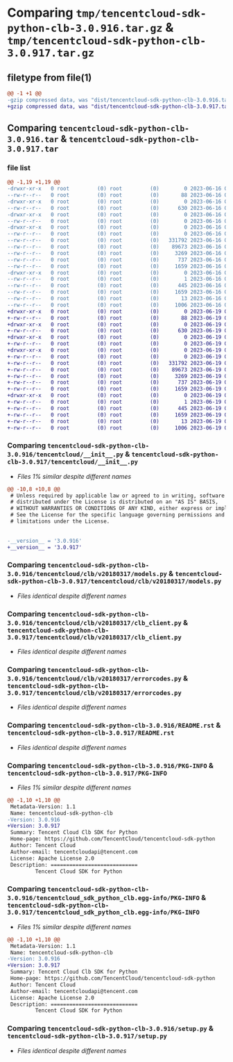 # Comparing `tmp/tencentcloud-sdk-python-clb-3.0.916.tar.gz` & `tmp/tencentcloud-sdk-python-clb-3.0.917.tar.gz`

## filetype from file(1)

```diff
@@ -1 +1 @@
-gzip compressed data, was "dist/tencentcloud-sdk-python-clb-3.0.916.tar", last modified: Fri Jun 16 00:30:14 2023, max compression
+gzip compressed data, was "dist/tencentcloud-sdk-python-clb-3.0.917.tar", last modified: Mon Jun 19 00:21:20 2023, max compression
```

## Comparing `tencentcloud-sdk-python-clb-3.0.916.tar` & `tencentcloud-sdk-python-clb-3.0.917.tar`

### file list

```diff
@@ -1,19 +1,19 @@
-drwxr-xr-x   0 root         (0) root         (0)        0 2023-06-16 00:30:14.000000 tencentcloud-sdk-python-clb-3.0.916/
--rw-r--r--   0 root         (0) root         (0)       88 2023-06-16 00:30:14.000000 tencentcloud-sdk-python-clb-3.0.916/setup.cfg
-drwxr-xr-x   0 root         (0) root         (0)        0 2023-06-16 00:30:14.000000 tencentcloud-sdk-python-clb-3.0.916/tencentcloud/
--rw-r--r--   0 root         (0) root         (0)      630 2023-06-16 00:30:14.000000 tencentcloud-sdk-python-clb-3.0.916/tencentcloud/__init__.py
-drwxr-xr-x   0 root         (0) root         (0)        0 2023-06-16 00:30:14.000000 tencentcloud-sdk-python-clb-3.0.916/tencentcloud/clb/
--rw-r--r--   0 root         (0) root         (0)        0 2023-06-16 00:30:14.000000 tencentcloud-sdk-python-clb-3.0.916/tencentcloud/clb/__init__.py
-drwxr-xr-x   0 root         (0) root         (0)        0 2023-06-16 00:30:14.000000 tencentcloud-sdk-python-clb-3.0.916/tencentcloud/clb/v20180317/
--rw-r--r--   0 root         (0) root         (0)        0 2023-06-16 00:30:14.000000 tencentcloud-sdk-python-clb-3.0.916/tencentcloud/clb/v20180317/__init__.py
--rw-r--r--   0 root         (0) root         (0)   331792 2023-06-16 00:30:14.000000 tencentcloud-sdk-python-clb-3.0.916/tencentcloud/clb/v20180317/models.py
--rw-r--r--   0 root         (0) root         (0)    89673 2023-06-16 00:30:14.000000 tencentcloud-sdk-python-clb-3.0.916/tencentcloud/clb/v20180317/clb_client.py
--rw-r--r--   0 root         (0) root         (0)     3269 2023-06-16 00:30:14.000000 tencentcloud-sdk-python-clb-3.0.916/tencentcloud/clb/v20180317/errorcodes.py
--rw-r--r--   0 root         (0) root         (0)      737 2023-06-16 00:30:14.000000 tencentcloud-sdk-python-clb-3.0.916/README.rst
--rw-r--r--   0 root         (0) root         (0)     1659 2023-06-16 00:30:14.000000 tencentcloud-sdk-python-clb-3.0.916/PKG-INFO
-drwxr-xr-x   0 root         (0) root         (0)        0 2023-06-16 00:30:14.000000 tencentcloud-sdk-python-clb-3.0.916/tencentcloud_sdk_python_clb.egg-info/
--rw-r--r--   0 root         (0) root         (0)        1 2023-06-16 00:30:14.000000 tencentcloud-sdk-python-clb-3.0.916/tencentcloud_sdk_python_clb.egg-info/dependency_links.txt
--rw-r--r--   0 root         (0) root         (0)      445 2023-06-16 00:30:14.000000 tencentcloud-sdk-python-clb-3.0.916/tencentcloud_sdk_python_clb.egg-info/SOURCES.txt
--rw-r--r--   0 root         (0) root         (0)     1659 2023-06-16 00:30:14.000000 tencentcloud-sdk-python-clb-3.0.916/tencentcloud_sdk_python_clb.egg-info/PKG-INFO
--rw-r--r--   0 root         (0) root         (0)       13 2023-06-16 00:30:14.000000 tencentcloud-sdk-python-clb-3.0.916/tencentcloud_sdk_python_clb.egg-info/top_level.txt
--rw-r--r--   0 root         (0) root         (0)     1006 2023-06-16 00:30:14.000000 tencentcloud-sdk-python-clb-3.0.916/setup.py
+drwxr-xr-x   0 root         (0) root         (0)        0 2023-06-19 00:21:20.000000 tencentcloud-sdk-python-clb-3.0.917/
+-rw-r--r--   0 root         (0) root         (0)       88 2023-06-19 00:21:20.000000 tencentcloud-sdk-python-clb-3.0.917/setup.cfg
+drwxr-xr-x   0 root         (0) root         (0)        0 2023-06-19 00:21:20.000000 tencentcloud-sdk-python-clb-3.0.917/tencentcloud/
+-rw-r--r--   0 root         (0) root         (0)      630 2023-06-19 00:21:20.000000 tencentcloud-sdk-python-clb-3.0.917/tencentcloud/__init__.py
+drwxr-xr-x   0 root         (0) root         (0)        0 2023-06-19 00:21:20.000000 tencentcloud-sdk-python-clb-3.0.917/tencentcloud/clb/
+-rw-r--r--   0 root         (0) root         (0)        0 2023-06-19 00:21:20.000000 tencentcloud-sdk-python-clb-3.0.917/tencentcloud/clb/__init__.py
+drwxr-xr-x   0 root         (0) root         (0)        0 2023-06-19 00:21:20.000000 tencentcloud-sdk-python-clb-3.0.917/tencentcloud/clb/v20180317/
+-rw-r--r--   0 root         (0) root         (0)        0 2023-06-19 00:21:20.000000 tencentcloud-sdk-python-clb-3.0.917/tencentcloud/clb/v20180317/__init__.py
+-rw-r--r--   0 root         (0) root         (0)   331792 2023-06-19 00:21:20.000000 tencentcloud-sdk-python-clb-3.0.917/tencentcloud/clb/v20180317/models.py
+-rw-r--r--   0 root         (0) root         (0)    89673 2023-06-19 00:21:20.000000 tencentcloud-sdk-python-clb-3.0.917/tencentcloud/clb/v20180317/clb_client.py
+-rw-r--r--   0 root         (0) root         (0)     3269 2023-06-19 00:21:20.000000 tencentcloud-sdk-python-clb-3.0.917/tencentcloud/clb/v20180317/errorcodes.py
+-rw-r--r--   0 root         (0) root         (0)      737 2023-06-19 00:21:20.000000 tencentcloud-sdk-python-clb-3.0.917/README.rst
+-rw-r--r--   0 root         (0) root         (0)     1659 2023-06-19 00:21:20.000000 tencentcloud-sdk-python-clb-3.0.917/PKG-INFO
+drwxr-xr-x   0 root         (0) root         (0)        0 2023-06-19 00:21:20.000000 tencentcloud-sdk-python-clb-3.0.917/tencentcloud_sdk_python_clb.egg-info/
+-rw-r--r--   0 root         (0) root         (0)        1 2023-06-19 00:21:20.000000 tencentcloud-sdk-python-clb-3.0.917/tencentcloud_sdk_python_clb.egg-info/dependency_links.txt
+-rw-r--r--   0 root         (0) root         (0)      445 2023-06-19 00:21:20.000000 tencentcloud-sdk-python-clb-3.0.917/tencentcloud_sdk_python_clb.egg-info/SOURCES.txt
+-rw-r--r--   0 root         (0) root         (0)     1659 2023-06-19 00:21:20.000000 tencentcloud-sdk-python-clb-3.0.917/tencentcloud_sdk_python_clb.egg-info/PKG-INFO
+-rw-r--r--   0 root         (0) root         (0)       13 2023-06-19 00:21:20.000000 tencentcloud-sdk-python-clb-3.0.917/tencentcloud_sdk_python_clb.egg-info/top_level.txt
+-rw-r--r--   0 root         (0) root         (0)     1006 2023-06-19 00:21:20.000000 tencentcloud-sdk-python-clb-3.0.917/setup.py
```

### Comparing `tencentcloud-sdk-python-clb-3.0.916/tencentcloud/__init__.py` & `tencentcloud-sdk-python-clb-3.0.917/tencentcloud/__init__.py`

 * *Files 1% similar despite different names*

```diff
@@ -10,8 +10,8 @@
 # Unless required by applicable law or agreed to in writing, software
 # distributed under the License is distributed on an "AS IS" BASIS,
 # WITHOUT WARRANTIES OR CONDITIONS OF ANY KIND, either express or implied.
 # See the License for the specific language governing permissions and
 # limitations under the License.
 
 
-__version__ = '3.0.916'
+__version__ = '3.0.917'
```

### Comparing `tencentcloud-sdk-python-clb-3.0.916/tencentcloud/clb/v20180317/models.py` & `tencentcloud-sdk-python-clb-3.0.917/tencentcloud/clb/v20180317/models.py`

 * *Files identical despite different names*

### Comparing `tencentcloud-sdk-python-clb-3.0.916/tencentcloud/clb/v20180317/clb_client.py` & `tencentcloud-sdk-python-clb-3.0.917/tencentcloud/clb/v20180317/clb_client.py`

 * *Files identical despite different names*

### Comparing `tencentcloud-sdk-python-clb-3.0.916/tencentcloud/clb/v20180317/errorcodes.py` & `tencentcloud-sdk-python-clb-3.0.917/tencentcloud/clb/v20180317/errorcodes.py`

 * *Files identical despite different names*

### Comparing `tencentcloud-sdk-python-clb-3.0.916/README.rst` & `tencentcloud-sdk-python-clb-3.0.917/README.rst`

 * *Files identical despite different names*

### Comparing `tencentcloud-sdk-python-clb-3.0.916/PKG-INFO` & `tencentcloud-sdk-python-clb-3.0.917/PKG-INFO`

 * *Files 1% similar despite different names*

```diff
@@ -1,10 +1,10 @@
 Metadata-Version: 1.1
 Name: tencentcloud-sdk-python-clb
-Version: 3.0.916
+Version: 3.0.917
 Summary: Tencent Cloud Clb SDK for Python
 Home-page: https://github.com/TencentCloud/tencentcloud-sdk-python
 Author: Tencent Cloud
 Author-email: tencentcloudapi@tencent.com
 License: Apache License 2.0
 Description: ============================
         Tencent Cloud SDK for Python
```

### Comparing `tencentcloud-sdk-python-clb-3.0.916/tencentcloud_sdk_python_clb.egg-info/PKG-INFO` & `tencentcloud-sdk-python-clb-3.0.917/tencentcloud_sdk_python_clb.egg-info/PKG-INFO`

 * *Files 1% similar despite different names*

```diff
@@ -1,10 +1,10 @@
 Metadata-Version: 1.1
 Name: tencentcloud-sdk-python-clb
-Version: 3.0.916
+Version: 3.0.917
 Summary: Tencent Cloud Clb SDK for Python
 Home-page: https://github.com/TencentCloud/tencentcloud-sdk-python
 Author: Tencent Cloud
 Author-email: tencentcloudapi@tencent.com
 License: Apache License 2.0
 Description: ============================
         Tencent Cloud SDK for Python
```

### Comparing `tencentcloud-sdk-python-clb-3.0.916/setup.py` & `tencentcloud-sdk-python-clb-3.0.917/setup.py`

 * *Files identical despite different names*

